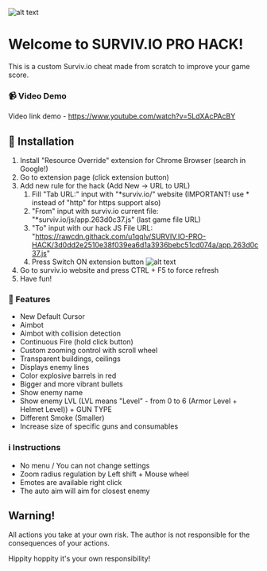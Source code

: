 ![alt text](http://i67.tinypic.com/znx0fl.png "Survivio Banner")
# Welcome to SURVIV.IO PRO HACK!
This is a custom Surviv.io cheat made from scratch to improve your game score.

### :video_camera: Video Demo
Video link demo - https://www.youtube.com/watch?v=5LdXAcPAcBY

## :information_desk_person: Installation

1. Install "Resource Override" extension for Chrome Browser (search in Google!)
2. Go to extension page (click extension button)
3. Add new rule for the hack (Add New -> URL to URL)
    1. Fill "Tab URL:" input with "*surviv.io/" website (IMPORTANT! use * instead of "http" for https support also)
    2. "From" input with surviv.io current file: "*surviv.io/js/app.263d0c37.js" (last game file URL)
    3. "To" input with our hack JS File URL: "https://rawcdn.githack.com/u1qqlv/SURVIV.IO-PRO-HACK/3d0dd2e2510e38f039ea6d1a3936bebc51cd074a/app.263d0c37.js"
    4. Press Switch ON extension button 
    ![alt text](http://i65.tinypic.com/156b6t2.png "Extension settings")
4. Go to surviv.io website and press CTRL + F5 to force refresh
5. Have fun!


### :gift: Features

* New Default Cursor
* Aimbot
* Aimbot with collision detection
* Continuous Fire (hold click button)
* Custom zooming control with scroll wheel
* Transparent buildings, ceilings
* Displays enemy lines
* Color explosive barrels in red
* Bigger and more vibrant bullets
* Show enemy name
* Show enemy LVL (LVL means "Level" - from 0 to 6 (Armor Level + Helmet Level)) + GUN TYPE
* Different Smoke (Smaller)
* Increase size of specific guns and consumables


### :information_source: Instructions

- No menu / You can not change settings
- Zoom radius regulation by Left shift + Mouse wheel
- Emotes are available right click
- The auto aim will aim for closest enemy


## Warning!
All actions you take at your own risk. The author is not responsible for the consequences of your actions.

Hippity hoppity it's your own responsibility!
